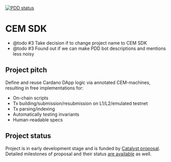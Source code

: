 [![PDD status](https://www.0pdd.com/svg?name=mlabs-haskell/cem-script)](https://www.0pdd.com/p?name=mlabs-haskell/cem-script)

# CEM SDK

* @todo #3 Take decision if to change project name to CEM SDK
* @todo #3 Found out if we can make PDD bot descriptions and mentions less noisy

## Project pitch

Define and reuse Cardano DApp logic via annotated CEM-machines, resulting in free implementations for:

* On-chain scripts
* Tx building/submission/resubmission on L1/L2/emulated testnet
* Tx parsing/indexing
* Automatically testing invariants
* Human-readable specs

## Project status

Project is in early development stage and is funded by
[Catalyst proposal](https://projectcatalyst.io/funds/10/f10-development-and-infrastructure/mlabs-cemscript-sdk-get-your-dapp-implementation-from-annotated-on-chain-logic-state-machine).
Detailed milestones of proposal and their status [are available](https://milestones.projectcatalyst.io/projects/1000118) as well.

